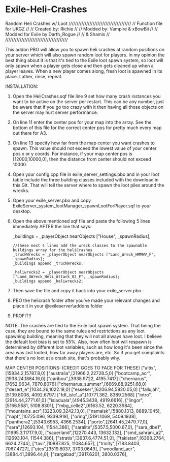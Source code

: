 # Exile-Heli-Crashes
Random Heli Crashes w/ Loot
///////////////////////////////////////
//      Function file for UKGZ	     //
//        Created by: Richie         //
//  Modded by:  Vampire & xBowBii    //
//  Modded for Exile by Darth_Rogue  //
//		& Shamis	     //
///////////////////////////////////////

This addon PBO will allow you to spawn heli crashes at random positions on your server which will also spawn random loot for players.  In my opinion the best thing
about it is that it's tied to the Exile loot spawn system, so loot will only spawn when a player gets close and then gets cleaned up when a player leaves.  When a 
new player comes along, fresh loot is spawned in its place.  Lather, rinse, repeat.

INSTALLATION:

1.  Open the HeliCrashes.sqf file line 9 set how many crash instances you want to be active on the server per restart.  This can be any number, just be aware that if you go too crazy with it then having all those objects on the server may hurt server performance.

2.  On line 11 enter the center pos for your map into the array.  See the bottom of this file for the correct center pos for pretty much every map out there for A3.

3.  On line 13 specify how far from the map center you want crashes to spawn.  This value should not exceed the lowest value of your center pos x or y coords.  For instance, if your map center pos is [12000,10000,0], then the distance from center should not exceed 10000.

4.  Open your config.cpp file in exile_server_settings.pbo and in your loot table include the three building classes included with the download in this Git.  That will tell the server where to spawn the loot piles around the wrecks.

5.  Open your exile_server.pbo and copy ExileServer_system_lootManager_spawnLootForPlayer.sqf to your desktop.

6.  Open the above mentioned sqf file and paste the following 5 lines immediately AFTER the line that says:

	_buildings = _playerObject nearObjects ["House", _spawnRadius];
  

		//these next 4 lines add the wreck classes to the spawnable buildings array for the heliCrashes
		_truckWrecks = _playerObject nearObjects ["Land_Wreck_HMMWV_F", _spawnRadius];
  		_buildings append _truckWrecks;

  		_heliwrecks2 = _playerObject nearObjects ["Land_UWreck_Heli_Attack_02_F", _spawnRadius];
  		_buildings append _heliwrecks2;

		
		
7.  Then save the file and copy it back into your exile_server.pbo - 

8.  PBO the helicrash folder after you've made your relevant changes and place it in your @exileserver\addons folder

9.  PROFIT!!


NOTE:  The crashes are tied to the Exile loot spawn system.  That being the case, they are bound to the same rules and restrictions as any loot spawning building, meaning that they will not all always have loot.  I believe
the default loot bias is set to 55%.  Also, how often loot will respawn is determined by different loot variables, such as how long it's been since the area was last looted, how far away players are, etc.  So if you get complaints 
that there's no loot at a crash site, that's probably why.


MAP CENTER POSITIONS:   (CREDIT GOES TO FACE FOR THESE)
		["altis",[15834.2,15787.8,0]
		["australia",[21966.2,22728.5,0]
		["bootcamp_acr",[1938.24,1884.16,0]
		["caribou",[3938.9722, 4195.7417]
		["chernarus",[7652.9634, 7870.8076]
		["chernarus_summer",[6669.88,9251.68,0]
		["desert_e",[1034.26,1022.18,0]
		["esseker",[6206.94,5920.05,0]
		["fallujah",[5139.8008, 4092.6797]
		["fdf_isle1_a",[10771.362, 8389.2568]
		["intro",[2914.44,2771.61,0]
		["isladuala",[4945.3438, 4919.6616],
		["lingor",[5166.5581, 5108.8301],
		["mbg_celle2",[6163.52, 6220.3984],
		["mountains_acr",[3223.09,3242.13,0],
		["namalsk",[5880.1313, 8889.1045],
		["napf",[10725.096, 9339.918],
		["oring",[5191.1069, 5409.1938],
		["panthera2",[5343.6953, 4366.2534],
		["porto",[2641.45,2479.77,0],
		["sara",[12693.104, 11544.386],
		["saralite",[5357.5,5000.67,0],
		["sara_dbe1",[11995.3,11717.9,0],
		["sauerland",[12270.443, 13632.132],
		["smd_sahrani_a2",[12693.104, 11544.386],
		["stratis",[3937.6,4774.51,0],
		["takistan",[6368.2764, 6624.2744],
		["tavi",[10887.825, 11084.657],
		["trinity",[7183.8403, 7067.4727],
		["utes",[3519.8037, 3703.0649],
		["woodland_acr",[3884.41,3896.44,0],
		["zargabad",[3917.6201, 3800.0376],
